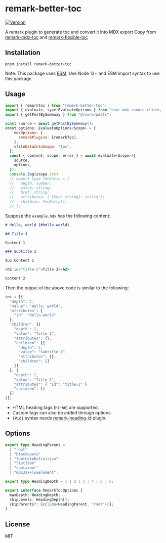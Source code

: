 # remark-better-toc

[![Version](https://img.shields.io/npm/v/remark-better-toc.svg)](https://npmjs.org/package/remark-better-toc)

A remark plugin to generate toc and convert it into MDX export
Copy from [remark-mdx-toc](https://github.com/DCsunset/remark-mdx-toc) and [remark-flexible-toc](https://github.com/ipikuka/remark-flexible-toc)

## Installation

```
pnpm install remark-better-toc
```

Note: This package uses [ESM](https://gist.github.com/sindresorhus/a39789f98801d908bbc7ff3ecc99d99c).
Use Node 12+ and ESM import syntax to use this package.

## Usage

```js
import { remarkToc } from "remark-better-toc";
import { evaluate, type EvaluateOptions } from "next-mdx-remote-client/rsc";
import { getPostBySomeway } from "@/core/posts";

const source = await getPostBySomeway();
const options: EvaluateOptions<Scope> = {
    mdxOptions: {
      remarkPlugins: [remarkToc],
    },
    vfileDataIntoScope: "toc",
  };
  const { content, scope, error } = await evaluate<Scope>({
    source,
    options,
  });
  console.log(scope.toc)
  // export type TocEntry = {
  //   depth: number;
  //   value: string;
  //   href: string;
  //   attributes: { [key: string]: string };
  //   children: TocEntry[];
  // };
```

Suppose the `example.mdx` has the following content:

```md
# Hello, world {#hello-world}

## Title 1

Content 1

### Subtitle 1

Sub Content 1

<h2 id="title-2">Title 2</h2>

Content 2
```

Then the output of the above code is similar to the following:

```jsx
toc = [{
  "depth": 1,
  "value": "Hello, world",
  "attributes": {
    "id": "hello-world"
  },
  "children": [{
    "depth": 2,
    "value": "Title 1",
    "attributes": {},
    "children": [{
      "depth": 3,
      "value": "Subtitle 1",
      "attributes": {},
      "children": []
    }]
  }, {
    "depth": 2,
    "value": "Title 2",
    "attributes": { "id": "title-2" }
    "children": []
  }]
}];
```

- HTML heading tags (`h1`-`h6`) are supported.
- Custom tags can also be added through options.
- `{#id}` syntax needs [remark-heading-id](https://github.com/imcuttle/remark-heading-id) plugin.

## Options

```ts
export type HeadingParent =
  | "root"
  | "blockquote"
  | "footnoteDefinition"
  | "listItem"
  | "container"
  | "mdxJsxFlowElement";

export type HeadingDepth = 1 | 2 | 3 | 4 | 5 | 6;

export interface RemarkTocOptions {
  maxDepth: HeadingDepth;
  skipLevels: HeadingDepth[];
  skipParents?: Exclude<HeadingParent, "root">[];
}
```

## License

MIT